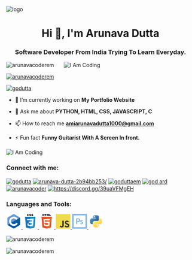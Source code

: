 ![logo](https://github.com/ArunavaCoderEm/ArunavaCoderEm/blob/main/githubbanner.png)
<h1 align="center">Hi 👋, I'm Arunava Dutta</h1>
<h3 align="center">Software Developer From India Trying To Learn Everyday.</h3>
<img align="right" alt = "I Am Coding" width = "350" src = "https://media.tenor.com/GfSX-u7VGM4AAAAC/coding.gif">


<p align="left"> <img src="https://komarev.com/ghpvc/?username=arunavacoderem&label=Profile%20views&color=0e75b6&style=flat" alt="arunavacoderem" /> </p>

<p align="left"> <a href="https://github.com/ryo-ma/github-profile-trophy"><img src="https://github-profile-trophy.vercel.app/?username=arunavacoderem" alt="arunavacoderem" /></a> </p>

<p align="left"> <a href="https://twitter.com/godutta" target="blank"><img src="https://img.shields.io/twitter/follow/godutta?logo=twitter&style=for-the-badge" alt="godutta" /></a> </p>

- 🔭 I’m currently working on **My Portfolio Website**

- 💬 Ask me about **PYTHON, HTML, CSS, JAVASCRIPT, C**

- 📫 How to reach me **amiarunavadutta1000@gmail.com**

- ⚡ Fun fact **Funny Guitarist With A Screen In front.**
<img align="center" alt = "I Am Coding" width = "300" src = "https://i.pinimg.com/originals/06/60/ef/0660efe82fa3da42ed56eef013171835.gif">
<h3 align="left">Connect with me:</h3>
<p align="left">
<a href="https://twitter.com/godutta" target="blank"><img align="center" src="https://raw.githubusercontent.com/rahuldkjain/github-profile-readme-generator/master/src/images/icons/Social/twitter.svg" alt="godutta" height="30" width="40" /></a>
<a href="https://linkedin.com/in/arunava-dutta-2b94bb253/" target="blank"><img align="center" src="https://raw.githubusercontent.com/rahuldkjain/github-profile-readme-generator/master/src/images/icons/Social/linked-in-alt.svg" alt="arunava-dutta-2b94bb253/" height="30" width="40" /></a>
<a href="https://instagram.com/goduttaem" target="blank"><img align="center" src="https://raw.githubusercontent.com/rahuldkjain/github-profile-readme-generator/master/src/images/icons/Social/instagram.svg" alt="goduttaem" height="30" width="40" /></a>
<a href="https://www.youtube.com/c/god ard" target="blank"><img align="center" src="https://raw.githubusercontent.com/rahuldkjain/github-profile-readme-generator/master/src/images/icons/Social/youtube.svg" alt="god ard" height="30" width="40" /></a>
<a href="https://www.hackerrank.com/arunavacoder" target="blank"><img align="center" src="https://raw.githubusercontent.com/rahuldkjain/github-profile-readme-generator/master/src/images/icons/Social/hackerrank.svg" alt="arunavacoder" height="30" width="40" /></a>
<a href="https://discord.gg/https://discord.gg/39uaVFMgEH" target="blank"><img align="center" src="https://raw.githubusercontent.com/rahuldkjain/github-profile-readme-generator/master/src/images/icons/Social/discord.svg" alt="https://discord.gg/39uaVFMgEH" height="30" width="40" /></a>
</p>

<h3 align="left">Languages and Tools:</h3>
<p align="left"> <a href="https://www.cprogramming.com/" target="_blank" rel="noreferrer"> <img src="https://raw.githubusercontent.com/devicons/devicon/master/icons/c/c-original.svg" alt="c" width="40" height="40"/> </a> <a href="https://www.w3schools.com/css/" target="_blank" rel="noreferrer"> <img src="https://raw.githubusercontent.com/devicons/devicon/master/icons/css3/css3-original-wordmark.svg" alt="css3" width="40" height="40"/> </a> <a href="https://www.w3.org/html/" target="_blank" rel="noreferrer"> <img src="https://raw.githubusercontent.com/devicons/devicon/master/icons/html5/html5-original-wordmark.svg" alt="html5" width="40" height="40"/> </a> <a href="https://developer.mozilla.org/en-US/docs/Web/JavaScript" target="_blank" rel="noreferrer"> <img src="https://raw.githubusercontent.com/devicons/devicon/master/icons/javascript/javascript-original.svg" alt="javascript" width="40" height="40"/> </a> <a href="https://www.photoshop.com/en" target="_blank" rel="noreferrer"> <img src="https://raw.githubusercontent.com/devicons/devicon/master/icons/photoshop/photoshop-line.svg" alt="photoshop" width="40" height="40"/> </a> <a href="https://www.python.org" target="_blank" rel="noreferrer"> <img src="https://raw.githubusercontent.com/devicons/devicon/master/icons/python/python-original.svg" alt="python" width="40" height="40"/> </a> </p>

<p><img align="center" src="https://github-readme-stats.vercel.app/api/top-langs?username=arunavacoderem&show_icons=true&locale=en&layout=compact" alt="arunavacoderem" /></p>

<p><img align="center" src="https://github-readme-streak-stats.herokuapp.com/?user=arunavacoderem&" alt="arunavacoderem" /></p>

